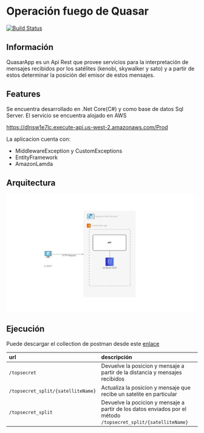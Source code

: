 # Operación fuego de Quasar
[![Build Status](https://travis-ci.org/joemccann/dillinger.svg?branch=master)](https://travis-ci.org/joemccann/dillinger)

## Información

QuasarApp es un Api Rest que provee servicios para la interpretación de mensajes recibidos por los satélites (kenobi, skywalker y sato) y a partir de estos determinar la posición del emisor de estos mensajes.

## Features

Se encuentra desarrollado en .Net Core(C#) y como base de datos Sql Server. El servicio se encuentra alojado en AWS

https://dlnsw1e7lc.execute-api.us-west-2.amazonaws.com/Prod

La aplicacion cuenta con: 

- MiddlewareException y CustomExceptions
- EntityFramework 
- AmazonLamda

## Arquitectura
![ScreenShot](https://raw.githubusercontent.com/Matu95/OperationQuasarFireApp/main/Documentation/diagrama.png?token=AGK6OYYBHOMMYAVUY4H62SDALC4LU)

## Ejecución

Puede descargar el collection de postman desde este [ enlace](https://www.getpostman.com/collections/05efd7c963977732a7c3)

| url      | descripción                       |
|:--------------|:----------------------------------|
| `/topsecret`      | Devuelve la posicion y mensaje a partir de la distancia y mensajes recibidos
| `/topsecret_split/{satelliteName}`    | Actualiza la posicion y mensaje que recibe un satelite en particular
| `/topsecret_split` | Devuelve la pocicion y mensaje a partir de los datos enviados por el método `/topsecret_split/{satelliteName}`  |

